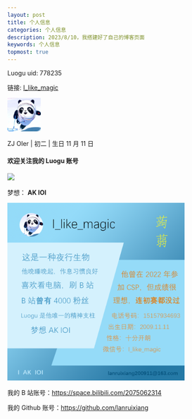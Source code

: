 ```yaml
---
layout: post
title: 个人信息
categories: 个人信息
description: 2023/8/10，我搭建好了自己的博客页面
keywords: 个人信息
topmost: true
---
```


Luogu uid: 778235

链接: [I_like_magic](https://www.luogu.com.cn/user/778235)

<img src="/images/posts/first-blog/778235.png" width="15%">

ZJ OIer | 初二 | 生日 11 月 11 日

#### 欢迎关注我的 Luogu 账号

[![](http://api.jerryz.com.cn/guzhi?id=778235&scores=100,40,18,86,0&dark_mode=true&card_width=650)](https://www.luogu.com.cn/user/778235 "垃圾估值")

梦想： **AK IOI**

<img src="/images/posts/first-blog/个人名片.png" width="80%">

我的 B 站账号：<https://space.bilibili.com/2075062314>

我的 Github 账号：<https://github.com/lanruixiang>

